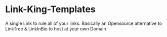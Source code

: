 # Link-King-Templates
A single Link to rule all of your links. Basically an  Opensource alternative to LinkTree &amp; LinkInBio to host at your own Domain
